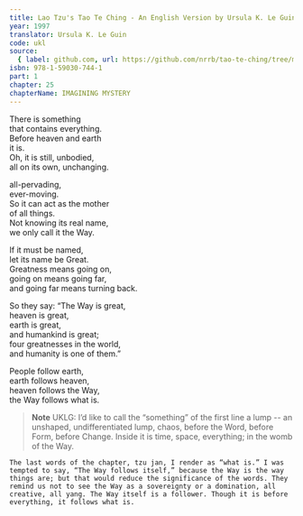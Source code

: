 ```yaml
---
title: Lao Tzu's Tao Te Ching - An English Version by Ursula K. Le Guin
year: 1997
translator: Ursula K. Le Guin
code: ukl
source:
  { label: github.com, url: https://github.com/nrrb/tao-te-ching/tree/master }
isbn: 978-1-59030-744-1
part: 1
chapter: 25
chapterName: IMAGINING MYSTERY
---
```


There is something  
that contains everything.  
Before heaven and earth  
it is.  
Oh, it is still, unbodied,  
all on its own, unchanging.

all-pervading,  
ever-moving.  
So it can act as the mother  
of all things.  
Not knowing its real name,  
we only call it the Way.

If it must be named,  
let its name be Great.  
Greatness means going on,  
going on means going far,  
and going far means turning back.

So they say: “The Way is great,  
heaven is great,  
earth is great,  
and humankind is great;  
four greatnesses in the world,  
and humanity is one of them.”

People follow earth,  
earth follows heaven,  
heaven follows the Way,  
the Way follows what is.

> **Note** UKLG: I’d like to call the “something” of the first line a lump -- an unshaped, undifferentiated lump, chaos, before the Word, before Form, before Change. Inside it is time, space, everything; in the womb of the Way.

    The last words of the chapter, tzu jan, I render as “what is.” I was tempted to say, “The Way follows itself,” because the Way is the way things are; but that would reduce the significance of the words. They remind us not to see the Way as a sovereignty or a domination, all creative, all yang. The Way itself is a follower. Though it is before everything, it follows what is.
